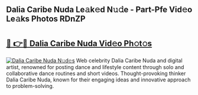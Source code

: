 ## Dalia Caribe Nuda Le𝚊k𝚎d N𝚞𝚍e - Part-Pfe Vid𝚎o Le𝚊ks Photos RDnZP

# <h2><a href="http://fbduff.evod.top/?m=Dalia+Caribe+Nuda">🔗 👉🔴 Dalia Caribe Nuda Vid𝚎o Ph𝚘t𝚘s</a></h2>

[![Dalia Caribe Nuda N𝚞d𝚎s](https://i.imgur.com/8V9OHl7.gif)](http://fbduff.evod.top/?m=Dalia+Caribe+Nuda)
Web celebrity Dalia Caribe Nuda and digital artist, renowned for posting dance and lifestyle content through solo and collaborative dance routines and short videos. Thought-provoking thinker Dalia Caribe Nuda, known for their engaging ideas and innovative approach to problem-solving. 
